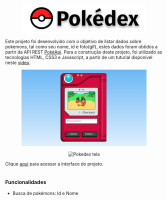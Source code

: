 <p align="center">
  <img alt="Pokedex logo" src="./img//images/logo.svg" width="400px" />
</p>

Este projeto foi desenvolvido com o objetivo de listar dados sobre pokemons, tal como seu nome, id e foto(gif), estes dados foram obtidos a partir da API REST [PokéApi](https://pokeapi.co). Para a construção deste projeto, foi utilizado as tecnologias HTML, CSS3 e Javascript, a partir de um tuturial disponivel neste [video](https://www.youtube.com/watch?v=SjtdH3dWLa8&t=2575s).<br>


<p align="center">
  <img alt="Pokedex tela" src="./.github/telaApp.png" width="400px" />
</p>
<p align="center">
  <img alt="Pokedex tela" src="./.github/telaApp2.gif" width="400px" />
</p>

Clique [aqui](https://welberthenrique.github.io/pokedex/) para acessar a interface do projeto.
<br><br>

### Funcionalidades

- Busca de pokémons: Id e Nome
